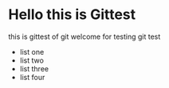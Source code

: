 # Hello this is Gittest
this is gittest of git
welcome for testing git test 
  - list one
  - list two
  - list three
  - list four
